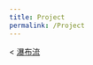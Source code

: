 ```yaml
---
title: Project
permalink: /Project
---
```


< [瀑布流](https://github.com/MengYP/MYPWaterfallFlow---.git)
